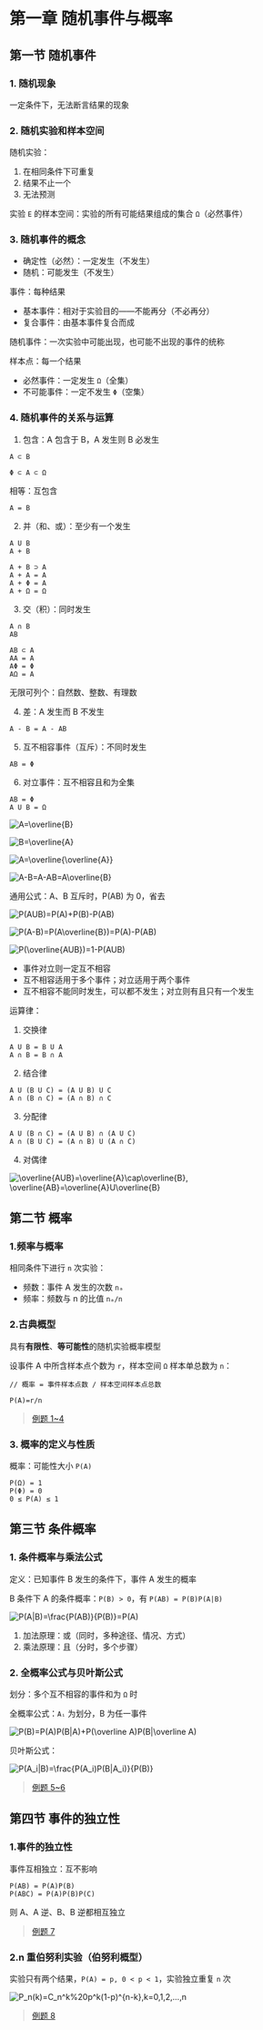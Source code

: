 # 第一章 随机事件与概率

## 第一节 随机事件

### 1. 随机现象

一定条件下，无法断言结果的现象

### 2. 随机实验和样本空间

随机实验：

1. 在相同条件下可重复
2. 结果不止一个
3. 无法预测

实验 `E` 的样本空间：实验的所有可能结果组成的集合 `Ω`（必然事件）

### 3. 随机事件的概念

- 确定性（必然）：一定发生（不发生）
- 随机：可能发生（不发生）

事件：每种结果

- 基本事件：相对于实验目的——不能再分（不必再分）
- 复合事件：由基本事件复合而成

随机事件：一次实验中可能出现，也可能不出现的事件的统称

样本点：每一个结果

- 必然事件：一定发生 `Ω`（全集）
- 不可能事件：一定不发生 `Φ`（空集）

### 4. 随机事件的关系与运算

1. 包含：A 包含于 B，A 发生则 B 必发生

```
A ⊂ B

Φ ⊂ A ⊂ Ω
```

相等：互包含

```
A = B
```

2. 并（和、或）：至少有一个发生

```
A U B
A + B

A + B ⊃ A
A + A = A
A + Φ = A
A + Ω = Ω
```

3. 交（积）：同时发生

```
A ∩ B
AB

AB ⊂ A
AA = A
AΦ = Φ
AΩ = A
```

无限可列个：自然数、整数、有理数

4. 差：A 发生而 B 不发生

```
A - B = A - AB
```

5. 互不相容事件（互斥）：不同时发生

```
AB = Φ
```

6. 对立事件：互不相容且和为全集

```
AB = Φ
A U B = Ω
```

![A=\overline{B}](../img/X2120102.04183.01.01.svg)

![B=\overline{A}](../img/X2120102.04183.01.02.svg)

![A=\overline{\overline{A}}](../img/X2120102.04183.01.03.svg)

![A-B=A-AB=A\overline{B}](../img/X2120102.04183.01.04.svg)

通用公式：A、B 互斥时，P(AB) 为 0，省去

![P(AUB)=P(A)+P(B)-P(AB)](../img/X2120102.04183.01.05.svg)

![P(A-B)=P(A\overline{B})=P(A)-P(AB)](../img/X2120102.04183.01.06.svg)

![P(\overline{AUB})=1-P(AUB)](../img/X2120102.04183.01.07.svg)

- 事件对立则一定互不相容
- 互不相容适用于多个事件；对立适用于两个事件
- 互不相容不能同时发生，可以都不发生；对立则有且只有一个发生

运算律：

1. 交换律

```
A U B = B U A
A ∩ B = B ∩ A
```

2. 结合律

```
A U (B U C) = (A U B) U C
A ∩ (B ∩ C) = (A ∩ B) ∩ C
```

3. 分配律

```
A U (B ∩ C) = (A U B) ∩ (A U C)
A ∩ (B U C) = (A ∩ B) U (A ∩ C)
```

4. 对偶律

![\overline{AUB}=\overline{A}\cap\overline{B}, \overline{AB}=\overline{A}U\overline{B}](../img/X2120102.04183.01.08.svg)


## 第二节 概率

### 1.频率与概率

相同条件下进行 `n` 次实验：

- 频数：事件 A 发生的次数 `nₐ`
- 频率：频数与 n 的比值 `nₐ/n`

### 2.古典概型

具有**有限性**、**等可能性**的随机实验概率模型

设事件 A 中所含样本点个数为 `r`，样本空间 `Ω` 样本单总数为 `n`：

```
// 概率 = 事件样本点数 / 样本空间样本点总数

P(A)=r/n
```

> [例题 1~4](./01.第一章例题.md#例题-1)

### 3. 概率的定义与性质

概率：可能性大小 `P(A)`

```
P(Ω) = 1
P(Φ) = 0
0 ≤ P(A) ≤ 1
```

## 第三节 条件概率

### 1. 条件概率与乘法公式

定义：已知事件 B 发生的条件下，事件 A 发生的概率

B 条件下 A 的条件概率：`P(B) > 0`，有 `P(AB) = P(B)P(A|B)`

![P(A|B)=\frac{P(AB)}{P(B)}=P(A)](../img/X2120102.04183.01.14.svg)

1. 加法原理：或（同时，多种途径、情况、方式）
2. 乘法原理：且（分时，多个步骤）

### 2. 全概率公式与贝叶斯公式

划分：多个互不相容的事件和为 `Ω` 时

全概率公式：`Aᵢ` 为划分，B 为任一事件

![P(B)=P(A)P(B|A)+P(\overline A)P(B|\overline A)](../img/X2120102.04183.01.15.svg)

贝叶斯公式：

![P(A_i|B)=\frac{P(A_i)P(B|A_i)}{P(B)}](../img/X2120102.04183.01.16.svg)

> [例题 5~6](./01.第一章例题.md#例题-5)

## 第四节 事件的独立性

### 1.事件的独立性

事件互相独立：互不影响

```
P(AB) = P(A)P(B)
P(ABC) = P(A)P(B)P(C)
```

则 A、A 逆、B、B 逆都相互独立

> [例题 7](./01.第一章例题.md#例题-7)

### 2.n 重伯努利实验（伯努利概型）

实验只有两个结果，`P(A) = p, 0 < p < 1`，实验独立重复 `n` 次

![P_n(k)=C_n^k%20p^k(1-p)^{n-k},k=0,1,2,...,n](../img/X2120102.04183.01.17.svg)

> [例题 8](./01.第一章例题.md#例题-8)

